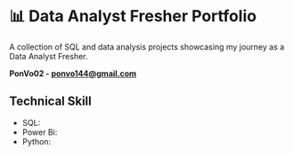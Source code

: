 # 📊 Data Analyst Fresher Portfolio  
A collection of SQL and data analysis projects showcasing my journey as a Data Analyst Fresher.  

**PonVo02 - ponvo144@gmail.com**

## Technical Skill
- SQL:
- Power Bi:
- Python:


<!--
**PonVo02/PonVo02** is a ✨ _special_ ✨ repository because its `README.md` (this file) appears on your GitHub profile.

Here are some ideas to get you started:

- 🔭 I’m currently working on ...
- 🌱 I’m currently learning ...
- 👯 I’m looking to collaborate on ...
- 🤔 I’m looking for help with ...
- 💬 Ask me about ...
- 📫 How to reach me: ...
- 😄 Pronouns: ...
- ⚡ Fun fact: ...
-->

